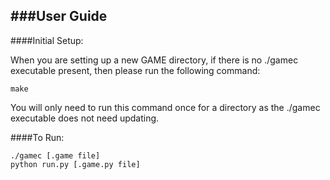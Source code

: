 ###User Guide
---

####Initial Setup:

When you are setting up a new GAME directory, if there is no ./gamec executable present, then please run the following command:

    make

You will only need to run this command once for a directory as the ./gamec executable does not need updating.

####To Run:

    ./gamec [.game file]
    python run.py [.game.py file]



